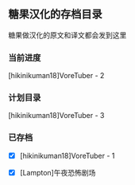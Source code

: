 ## 糖果汉化的存档目录

糖果做汉化的原文和译文都会发到这里

### 当前进度

[hikinikuman18\]VoreTuber - 2

### 计划目录

[hikinikuman18\]VoreTuber - 3

### 已存档

- [x] [hikinikuman18]VoreTuber - 1

- [x] [Lampton\]午夜恐怖剧场

